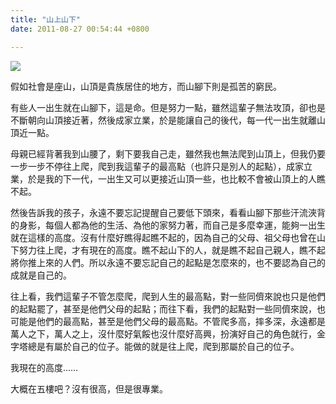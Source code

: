 ```yaml
---
title: "山上山下"
date: 2011-08-27 00:54:44 +0800

---
```


![](/images/slum-area/13_195979507_m.jpg)


假如社會是座山，山頂是貴族居住的地方，而山腳下則是孤苦的窮民。



有些人一出生就在山腳下，這是命。但是努力一點，雖然這輩子無法攻頂，卻也是不斷朝向山頂接近著，然後成家立業，於是能讓自己的後代，每一代一出生就離山頂近一點。



母親已經背著我到山腰了，剩下要我自己走，雖然我也無法爬到山頂上，但我仍要一步一步不停往上爬，爬到我這輩子的最高點（也許只是別人的起點），成家立業，於是我的下一代，一出生又可以更接近山頂一些，也比較不會被山頂上的人瞧不起。



然後告訴我的孩子，永遠不要忘記提醒自己要低下頭來，看看山腳下那些汗流浹背的身影，每個人都為他的生活、為他的家努力著，而自己是多麼幸運，能夠一出生就在這樣的高度。沒有什麼好瞧得起瞧不起的，因為自己的父母、祖父母也曾在山下努力往上爬，才有現在的高度。瞧不起山下的人，就是瞧不起自己親人，瞧不起將你推上來的人們。所以永遠不要忘記自己的起點是怎麼來的，也不要認為自己的成就是自己的。



往上看，我們這輩子不管怎麼爬，爬到人生的最高點，對一些同儕來說也只是他們的起點罷了，甚至是他們父母的起點；而往下看，我們的起點對一些同儕來說，也可能是他們的最高點，甚至是他們父母的最高點。不管爬多高，摔多深，永遠都是萬人之下，萬人之上，沒什麼好氣餒也沒什麼好高興，扮演好自己的角色就行，金字塔總是有屬於自己的位子。能做的就是往上爬，爬到那屬於自己的位子。



我現在的高度&hellip;&hellip;



大概在五樓吧？沒有很高，但是很專業。


